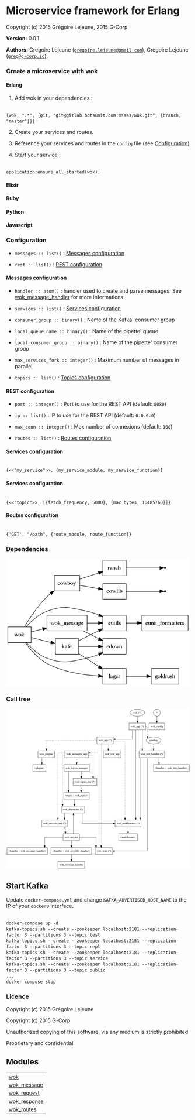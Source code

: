 

# Microservice framework for Erlang #

Copyright (c) 2015 Grégoire Lejeune, 2015 G-Corp

__Version:__ 0.0.1

__Authors:__ Gregoire Lejeune ([`gregoire.lejeune@gmail.com`](mailto:gregoire.lejeune@gmail.com)), Gregoire Lejeune ([`greg@g-corp.io`](mailto:greg@g-corp.io)).



### Create a microservice with wok ###


#### Erlang ####

1. Add wok in your dependencies :

```

{wok, ".*", {git, "git@gitlab.botsunit.com:msaas/wok.git", {branch, "master"}}}

```

2. Create your services and routes.

3. Reference your services and routes in the `config` file (see [Configuration](https://gitlab.botsunit.com/msaas/wok/tree/wok_message/doc/README.md#conf))

3. Start your service :

```

application:ensure_all_started(wok).

```


#### Elixir ####


#### Ruby ####


#### Python ####


#### Javascript ####
<a name="conf"></a>

### Configuration ###

* `messages :: list()` : [Messages configuration](https://gitlab.botsunit.com/msaas/wok/tree/wok_message/doc/README.md#messages_conf)

* `rest :: list()` : [REST configuration](https://gitlab.botsunit.com/msaas/wok/tree/wok_message/doc/README.md#rest_conf)

<a name="messages_conf"></a>

#### Messages configuration ####

* `handler :: atom()` : handler used to create and parse messages. See [wok_message_handler](https://gitlab.botsunit.com/msaas/wok_message_handler) for more informations.

* `services :: list()` : [Services configuration](https://gitlab.botsunit.com/msaas/wok/tree/wok_message/doc/README.md#services_conf)

* `consumer_group :: binary()` : Name of the Kafka' consumer group

* `local_queue_name :: binary()` : Name of the pipette' queue

* `local_consumer_group :: binary()` : Name of the pipette' consumer group

* `max_services_fork :: integer()` : Maximum number of messages in parallel

* `topics :: list()` : [Topics configuration](https://gitlab.botsunit.com/msaas/wok/tree/wok_message/doc/README.md#topic_conf)

<a name="rest_conf"></a>

#### REST configuration ####

* `port :: integer()` : Port to use for the REST API (default: `8080`)

* `ip :: list()` : IP to use for the REST API (default: `0.0.0.0`)

* `max_conn :: integer()` : Max number of  connexions (default: `100`)

* `routes :: list()` : [Routes configuration](https://gitlab.botsunit.com/msaas/wok/tree/wok_message/doc/README.md#routes_conf)

<a name="services_conf"></a>

#### Services configuration ####

```

{<<"my_service">>, {my_service_module, my_service_function}}

```
<a name="topics_conf"></a>

#### Services configuration ####

```

{<<"topic">>, [{fetch_frequency, 5000}, {max_bytes, 10485760}]}

```
<a name="routes_conf"></a>

#### Routes configuration ####

```

{'GET', "/path", {route_module, route_function}}

```


### Dependencies ###

![](images/wok.deps.png)


### Call tree ###

![](images/wok.call.png)


## Start Kafka ##

Update `docker-compose.yml` and change `KAFKA_ADVERTISED_HOST_NAME` to the IP of your `docker0` interface.

```

docker-compose up -d
kafka-topics.sh --create --zookeeper localhost:2181 --replication-factor 3 --partitions 3 --topic test
kafka-topics.sh --create --zookeeper localhost:2181 --replication-factor 3 --partitions 3 --topic repl
kafka-topics.sh --create --zookeeper localhost:2181 --replication-factor 3 --partitions 3 --topic service
kafka-topics.sh --create --zookeeper localhost:2181 --replication-factor 3 --partitions 3 --topic public
...
docker-compose stop

```


### Licence ###

Copyright (c) 2015 Grégoire Lejeune

Copyright (c) 2015 G-Corp

Unauthorized copying of this software, via any medium is strictly prohibited

Proprietary and confidential


## Modules ##


<table width="100%" border="0" summary="list of modules">
<tr><td><a href="https://gitlab.botsunit.com/msaas/wok/tree/wok_message/doc/wok.md" class="module">wok</a></td></tr>
<tr><td><a href="https://gitlab.botsunit.com/msaas/wok/tree/wok_message/doc/wok_message.md" class="module">wok_message</a></td></tr>
<tr><td><a href="https://gitlab.botsunit.com/msaas/wok/tree/wok_message/doc/wok_request.md" class="module">wok_request</a></td></tr>
<tr><td><a href="https://gitlab.botsunit.com/msaas/wok/tree/wok_message/doc/wok_response.md" class="module">wok_response</a></td></tr>
<tr><td><a href="https://gitlab.botsunit.com/msaas/wok/tree/wok_message/doc/wok_routes.md" class="module">wok_routes</a></td></tr></table>

